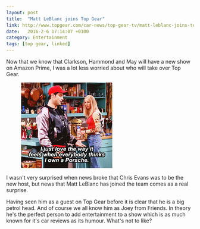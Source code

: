 ```yaml
---
layout: post
title:  "Matt LeBlanc joins Top Gear"
link: http://www.topgear.com/car-news/top-gear-tv/matt-leblanc-joins-top-gear
date:   2016-2-6 17:14:07 +0100
category: Entertainment
tags: [top gear, linked]
---
```


Now that we know that Clarkson, Hammond and May will have a new show on Amazon Prime, I was a lot less worried about who will take over Top Gear. 

<figure>
<img src="/images/2016/2/joey-porsche.gif" alt="Joey and his Porsche" />
</figure>

I wasn't very surprised when news broke that Chris Evans was to be the new host, but news that Matt LeBlanc has joined the team comes as a real surprise. 


Having seen him as a guest on Top Gear before it is clear that he is a big petrol head.  And of course we all know him as Joey from Friends. In theory he's the perfect person to add entertainment to a show which is as much known for it's car reviews as its humour. What's not to like?

